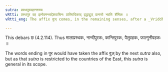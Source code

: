 ```yaml
---
sutra: प्रस्थपुरवहान्ताच्च
vRtti: प्रस्थपुर वह इत्येवमन्ताद्देशवाचिनः प्रातिपदिकाद् वृद्धाद्वुञ् प्रत्ययो भवति शैषिकः ॥
vRtti_eng: The affix वुञ् comes, in the remaining senses, after a _Vriddha_ word denoting a locality and ending with प्रस्थ, पुर or वह.

---
```

This debars छ (4.2.114). Thus मालाप्रस्थकः, नान्दीपुरकः, कान्तिपुरकः, पैलुवहकः, फाल्गुनीवहकः ॥

The words ending in पुर would have taken the affix वुञ् by the next _sutra_ also, but as that _sutra_ is restricted to the countries of the East, this _sutra_ is general in its scope.